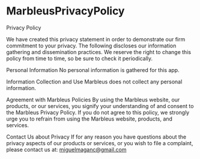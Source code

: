 # MarbleusPrivacyPolicy
Privacy Policy

We have created this privacy statement in order to demonstrate our firm
commitment to your privacy. The following discloses our information
gathering and dissemination practices.
We reserve the right to change this policy from time to time, so be sure
to check it periodically.


Personal Information
No personal information is gathered for this app.

Information Collection and Use
Marbleus does not collect any personal information.

Agreement with Marbleus Policies
By using the Marbleus website, our products, or our services, you signify
your understanding of and consent to the Marbleus Privacy Policy. If you
do not agree to this policy, we strongly urge you to refrain from using the
Marbleus website, products, and services.

Contact Us about Privacy
If for any reason you have questions about the privacy aspects
of our products or services, or you wish to file a complaint, please
contact us at: miguelmaganc@gmail.com
